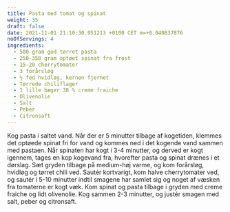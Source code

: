 ```yaml
---
title: Pasta med tomat og spinat
weight: 35
draft: false
date: 2021-11-01 21:10:30.951213 +0100 CET m=+0.040837876
noOfServings: 4
ingredients:
  - 500 gram god tørret pasta
  - 250-350 gram optøet spinat fra frost
  - 15-20 cherrytomater
  - 3 forårsløg
  - ½ fed hvidløg, kernen fjernet
  - Tørrede chiliflager
  - 1 lille bæger 38 % creme fraiche
  - Olivenolie
  - Salt
  - Peber
  - Citronsaft
---
```




Kog pasta i saltet vand. Når der er 5 minutter tilbage af kogetiden,
klemmes det optøede spinat fri for vand og kommes ned i det kogende vand
sammen med pastaen. Når spinaten har kogt i 3-4 minutter, og derved er
kogt igennem, tages en kop kogevand fra, hvorefter pasta og spinat
drænes i et dørslag. Sæt gryden tilbage på medium-høj varme, og kom
forårsløg, hvidløg og tørret chili ved. Sautér kortvarigt, kom halve
cherrytomater ved, og sautér i 5-10 minutter indtil smagene har samlet
sig og noget af væsken fra tomaterne er kogt væk. Kom spinat og pasta
tilbage i gryden med creme fraiche og lidt olivenolie. Kog sammen 2-3
minutter, og justér smagen med salt, peber og citronsaft.

